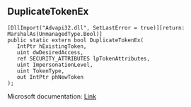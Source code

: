 ## DuplicateTokenEx

```
[DllImport("Advapi32.dll", SetLastError = true)][return: MarshalAs(UnmanagedType.Bool)]
public static extern bool DuplicateTokenEx(
   IntPtr hExistingToken,
   uint dwDesiredAccess,
   ref SECURITY_ATTRIBUTES lpTokenAttributes,
   uint ImpersonationLevel,
   uint TokenType,
   out IntPtr phNewToken
);
```

Microsoft documentation: [Link](https://docs.microsoft.com/en-us/windows/win32/api/securitybaseapi/nf-securitybaseapi-duplicatetokenex)
